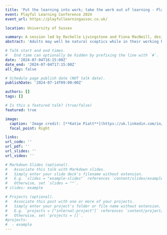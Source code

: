 ```yaml
---
title: 'Put the learning into work; take the work out of learning - Playful Learning 2024'
event: Playful Learning Conference 2024
event_url: https://playfullearningassoc.co.uk/

location: University of Sussex

summary: A session led by Rochelle Livingstone and Fiona MacNeill, designers from Solvd Together, an award-winning learning consultancy.
abstract: 'Adults may well be natural sceptics while in their working habitat; how can we entice them into learning something? Scepticism is natural when you consider all their previous experiences of learning at work… that informative slideshow that many will not remember, that riveting policy talk, that essential e-learning package.' 

# Talk start and end times.
#   End time can optionally be hidden by prefixing the line with `#`.
date: '2024-07-04T16:15:00Z'
date_end: '2024-07-04T17:15:00Z'
all_day: false

# Schedule page publish date (NOT talk date).
publishDate: '2024-07-14T09:00:00Z'

authors: [] 
tags: []

# Is this a featured talk? (true/false)
featured: true

image:
  caption: 'Image credit: [**Katie Piatt**](https://uk.linkedin.com/in/katiepiatt)'
  focal_point: Right

links: 
url_code: ''
url_pdf: ''
url_slides: ''
url_video: ''

# Markdown Slides (optional).
#   Associate this talk with Markdown slides.
#   Simply enter your slide deck's filename without extension.
#   E.g. `slides = "example-slides"` references `content/slides/example-slides.md`.
#   Otherwise, set `slides = ""`.
# slides: example

# Projects (optional).
#   Associate this post with one or more of your projects.
#   Simply enter your project's folder or file name without extension.
#   E.g. `projects = ["internal-project"]` references `content/project/deep-learning/index.md`.
#   Otherwise, set `projects = []`.
#projects:
#  - example
---
```



